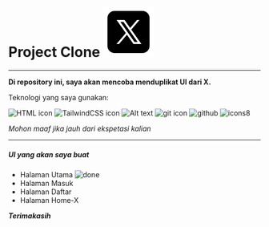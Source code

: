 # Project Clone ![Icon X](image-2.png)

---

**Di repository ini, saya akan mencoba menduplikat UI dari X.**

Teknologi yang saya gunakan:

![HTML icon](https://img.icons8.com/color/48/html-5--v1.png) ![TailwindCSS icon](https://img.icons8.com/color/48/tailwindcss.png) ![Alt text](https://img.icons8.com/fluency/48/visual-studio-code-2019.png) ![git icon](https://img.icons8.com/color/48/git.png) ![github](https://img.icons8.com/material-sharp/48/github.png) ![icons8](https://img.icons8.com/color/48/icons8-new-logo.png)

_Mohon maaf jika jauh dari ekspetasi kalian_

---

##### UI yang akan saya buat

- Halaman Utama ![done](https://img.icons8.com/material-sharp/24/checkmark--v1.png)
- Halaman Masuk
- Halaman Daftar
- Halaman Home-X

**_Terimakasih_**
